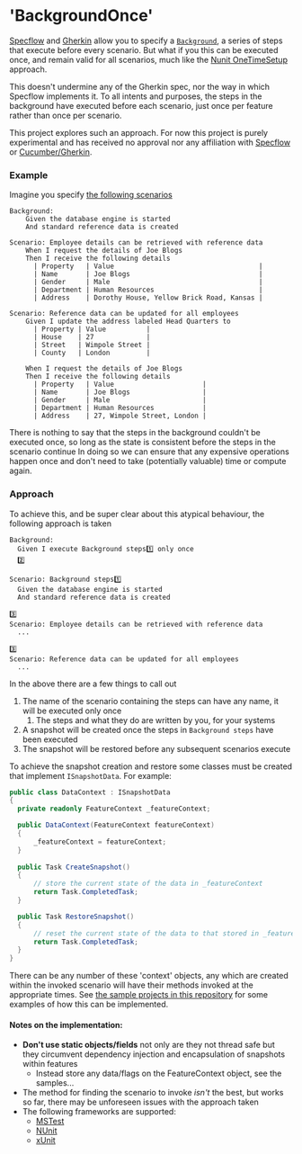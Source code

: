 # 'BackgroundOnce'

[Specflow](https://specflow.org/) and [Gherkin](https://cucumber.io/docs/gherkin/) allow you to specify a [`Background`](https://cucumber.io/docs/gherkin/reference/#background), a series of steps that execute before every scenario.
But what if you this can be executed once, and remain valid for all scenarios, much like the [Nunit OneTimeSetup](https://docs.nunit.org/articles/nunit/writing-tests/attributes/onetimesetup.html) approach.

This doesn't undermine any of the Gherkin spec, nor the way in which Specflow implements it. To all intents and purposes, the steps in the background have executed before each scenario, just once per feature rather than once per scenario.

This project explores such an approach. For now this project is purely experimental and has received no approval nor any affiliation with [Specflow](https://specflow.org/) or [Cucumber/Gherkin](https://cucumber.io/).

### Example
Imagine you specify [the following scenarios](Specflow.BackgroundOnce.Nunit/Features/Readme.feature)

```gherkin
Background:
    Given the database engine is started
    And standard reference data is created

Scenario: Employee details can be retrieved with reference data
    When I request the details of Joe Blogs
    Then I receive the following details
      | Property   | Value                                    |
      | Name       | Joe Blogs                                |
      | Gender     | Male                                     |
      | Department | Human Resources                          |
      | Address    | Dorothy House, Yellow Brick Road, Kansas |

Scenario: Reference data can be updated for all employees
    Given I update the address labeled Head Quarters to
      | Property | Value          |
      | House    | 27             |
      | Street   | Wimpole Street |
      | County   | London         |

    When I request the details of Joe Blogs
    Then I receive the following details
      | Property   | Value                      |
      | Name       | Joe Blogs                  |
      | Gender     | Male                       |
      | Department | Human Resources            |
      | Address    | 27, Wimpole Street, London |
```

There is nothing to say that the steps in the background couldn't be executed once, so long as the state is consistent before the steps in the scenario continue
In doing so we can ensure that any expensive operations happen once and don't need to take (potentially valuable) time or compute again.

### Approach

To achieve this, and be super clear about this atypical behaviour, the following approach is taken

```gherkin
Background:
  Given I execute Background steps1️⃣ only once
  2️⃣

Scenario: Background steps1️⃣
  Given the database engine is started
  And standard reference data is created
  
3️⃣
Scenario: Employee details can be retrieved with reference data
  ...

3️⃣
Scenario: Reference data can be updated for all employees
  ...
```

In the above there are a few things to call out
1. The name of the scenario containing the steps can have any name, it will be executed only once
   1. The steps and what they do are written by you, for your systems
2. A snapshot will be created once the steps in `Background steps` have been executed
3. The snapshot will be restored before any subsequent scenarios execute

To achieve the snapshot creation and restore some classes must be created that implement `ISnapshotData`.
For example:

```csharp
public class DataContext : ISnapshotData
{
  private readonly FeatureContext _featureContext;

  public DataContext(FeatureContext featureContext)
  {
      _featureContext = featureContext;
  }
  
  public Task CreateSnapshot()
  {
      // store the current state of the data in _featureContext
      return Task.CompletedTask;
  }

  public Task RestoreSnapshot()
  {
      // reset the current state of the data to that stored in _featureContext
      return Task.CompletedTask;
  }
}
```
There can be any number of these 'context' objects, any which are created within the invoked scenario will have their methods invoked at the appropriate times.
See [the sample projects in this repository](Specflow.BackgroundOnce.UnitTestCommon/Context/DataContext.cs) for some examples of how this can be implemented.

#### Notes on the implementation:
- **Don't use static objects/fields** not only are they not thread safe but they circumvent dependency injection and encapsulation of snapshots within features
   - Instead store any data/flags on the FeatureContext object, see the samples... 
- The method for finding the scenario to invoke _isn't_ the best, but works so far, there may be unforeseen issues with the approach taken
- The following frameworks are supported:
  - [MSTest](https://docs.specflow.org/projects/specflow/en/latest/Integrations/MsTest.html)
  - [NUnit](https://docs.specflow.org/projects/specflow/en/latest/Integrations/NUnit.html)
  - [xUnit](https://docs.specflow.org/projects/specflow/en/latest/Integrations/xUnit.html) 